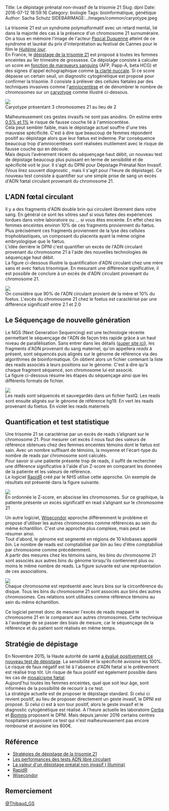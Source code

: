 Title: Le dépistage prénatal non-invasif de la trisomie 21
Slug: dpni
Date: 2016-07-12 18:59:16
Category: biologie
Tags: bioinformatique, génétique
Author: Sacha Schutz
SIDEBARIMAGE:../images/common/caryotype.jpeg

La trisomie 21 est un syndrome polymalformatif avec un retard mental, lié dans la majorité des cas à la présence d'un chromosome 21 surnuméraire. On a tous en mémoire l'image de l'acteur [Pascal Duquenne](https://fr.wikipedia.org/wiki/Pascal_Duquenne) atteint de ce syndrome et lauréat du prix d'interprétation au festival de Cannes pour le film le *[Huitème jour](https://fr.wikipedia.org/wiki/Le_Huiti%C3%A8me_Jour_(film,_1996))*.     
En France, le [dépistage de la trisomie 21](http://www.has-sante.fr/portail/jcms/c_1165790/fr/strategies-de-depistage-de-la-trisomie-21-impact-et-mise-en-oeuvre) est proposé à toutes les femmes enceintes au 1er trimestre de grossesse. Ce dépistage consiste à calculer un score en [fonction de marqueurs sanguins](http://acces.ens-lyon.fr/acces/ressources/sante/epidemiologie/depistage_trisomie21/Points/points_marqueurs_seriques) (AFP, Papp-A, beta HCG) et des signes d'appel échographique comme [la clarté nuccale](https://fr.wikipedia.org/wiki/Clart%C3%A9_nucale). Si ce score dépasse un certain seuil, un diagnostic cytogénétique est proposé pour confirmer la trisomie. Il consiste à prélever des cellules fœtales par des techniques invasives comme l'[amniocentèse](https://fr.wikipedia.org/wiki/Amniocent%C3%A8se) et de dénombrer le nombre de chromosomes sur un [caryotype](https://fr.wikipedia.org/wiki/Caryotype) comme illustré ci-dessous. 

<div class="figure">
    <img src="../images/post18/caryotype.jpg" />
    <div class="legend">Caryotype présentant 3 chromosomes 21 au lieu de 2</div>
</div>


Malheureusement ces gestes invasifs ne sont pas anodins. On estime entre [0.5% et 1%](http://www.agence-biomedecine.fr/annexes/bilan2013/donnees/diag-prenat/01-diag_prenat/synthese.htm) le risque de fausse couche lié à l'amniocentèse.  
Cela peut sembler faible, mais le dépistage actuel souffre d'une très mauvaise spécificité. C'est à dire que beaucoup de femmes répondent positif au dépistage alors que leur fœtus est indemne. Par conséquence beaucoup trop d'amniocentèses sont réalisées inutilement avec le risque de fausse couche qui en découle.    
Mais depuis l’avènement récent du séquençage haut débit, un nouveau test de dépistage beaucoup plus puissant en terme de sensibilité et de spécificité voit le jour. Il s'agit du DPNI pour Dépistage Prénatal Non Invasif. (Vous lirez souvent *diagnostic* , mais il s'agit pour l'heure de dépistage). Ce nouveau test consiste à quantifier sur une simple prise de sang un excès d'ADN fœtal circulant provenant du chromosome 21. 

## L'ADN fœtal circulant
Il y a des fragments d'ADN double brin qui circulent librement dans votre sang. En général ce sont les vôtres sauf si vous faites des expériences tordues dans votre laboratoire ou ... si vous êtes enceinte. En effet chez les femmes enceintes environ 10% de ces fragments proviennent du fœtus. Plus précisément ces fragments proviennent de la lyse des cellules trophoblastiques, un composant du placenta ayant la même origine embryologique que le fœtus.   
L'idée derrière le DPNI c'est quantifier un excès de l'ADN circulant provenant du chromosome 21 à l'aide des nouvelles technologies de séquençage haut débit.  
La figure ci-dessous illustre la quantification d'ADN circulant chez une mère sans et avec fœtus trisomique. En mesurant une différence significative, il est possible de conclure à un excès de d'ADN circulant provenant du chromosome 21.

<div class="figure">
    <img src="../images/post18/chromosomes.png" />
    <div class="legend">On considère que 90% de l'ADN circulant provient de la mère et 10% du foetus. L'excès du chromosome 21 chez le foetus est caractérisé par une différence significatif entre 2.1 et 2.0</div>
</div>

## Le Séquençage de nouvelle génération 
Le NGS (Next Generation Sequencing) est une technologie récente permettant le séquençage de l'ADN de façon très rapide grâce à un haut niveau de parallèlisation. Sans entrer dans les détails ([super site ici](https://www.abmgood.com/marketing/knowledge_base/next_generation_sequencing_introduction.php#similarities)), les fragments d'ADN provenant du sang maternel, qu'on appellera *reads* à présent, sont séquencés puis alignés sur le génome de référence via des algorithmes de bioinformatique. 
On obtient alors un fichier contenant la liste des reads associés à leurs positions sur le génome. C'est à dire qu'à chaque fragment séquencé, son chromosome lui est associé.   
La figure ci-dessous résume les étapes du séquençage ainsi que les différents formats de fichier. 

<div class="figure">
    <img src="../images/post18/ngs.png" />
    <div class="legend">Les reads sont séquencés et sauvegardés dans un fichier fastQ. Les reads sont ensuite alignés sur le génome de référence hg19. En vert les reads provenant du foetus. En violet les reads maternels</div>
</div>

## Quantification et test statistique

Une trisomie 21 se caractérise par un excès de reads s’alignant sur le chromosome 21. Pour mesurer cet excès il nous faut des valeurs de référence obtenues chez des femmes enceintes témoins dont le fœtus est sain. 
Avec un nombre suffisant de témoins, la moyenne et l'écart-type du nombre de reads par chromosome sont calculés.      
Pour savoir si une patiente présente trop de reads, il suffit de rechercher une différence significative à l'aide d'un Z-score en comparant les données de la patiente et les valeurs de référence.    
Le logiciel [RapidR](http://www.ncbi.nlm.nih.gov/pubmed/24990604) créé par le NHS utilise cette approche. Un exemple de résultats est présenté dans la figure suivante. 

<div class="figure">
    <img src="../images/post18/rapidR.png" />
    <div class="legend">En ordonnée le Z-score, en abscisse les chromosomes. Sur ce graphique, la patiente présente un excès significatif en read s’alignant sur le chromosome 21</div>
</div>

Un autre logiciel, [Wisecondor](http://www.ncbi.nlm.nih.gov/pubmed/?term=wisecondor) approche différemment le problème et propose d'utiliser les autres chromosomes comme références au sein du même échantillon. C'est une approche plus complexe, mais peut se résumer ainsi.   
Tout d'abord, le génome est segmenté en régions de 10 kilobases appelé *bin*. Le nombre de reads est comptabilisé par bin au lieu d'être comptabilisé par chromosome comme précédemment.       
A partir des mesures chez les témoins sains, les bins du chromosome 21 sont associés aux autres bins du génome lorsqu'ils contiennent plus ou moins le même nombre de reads. La figure suivante est une représentation de ces associations.  
<div class="figure">
    <img src="../images/post18/wisecondor.png" />
    <div class="legend">Chaque chromosome est représenté avec leurs bins sur la circonférence du disque. Tous les bins du chromosome 21 sont associés aux bins des autres chromosomes. Ces relations sont utilisées comme référence témoins au sein du même échantillon. </div>
</div>

Ce logiciel permet donc de mesurer l'excès de reads mappant le chromosome 21 en le comparant aux autres chromosomes. Cette technique à l'avantage de se passer des biais de mesure, car le séquençage de la référence et du patient sont réalisés en même temps. 

## Stratégie de dépistage 
En Novembre 2015, la Haute autorité de santé [a évalué positivement ce nouveau test de dépistage](http://www.has-sante.fr/portail/jcms/c_2573090/fr/trisomie-21-de-nouveaux-tests-appellent-la-revision-des-modalites-de-depistage-actuelles). La sensibilité et la spécificité avoisine les 100%. 
Le risque de faux négatif est lié à l'absence d'ADN fœtal si le prélèvement est réalisé trop tôt. Un risque de faux positif est également possible dans les cas de [mosaïcisme fœtal](https://fr.wikipedia.org/wiki/Mosa%C3%AFque_(g%C3%A9n%C3%A9tique)).   
Aujourd'hui toutes les femmes enceintes, quel que soit leur âge, sont informées de la possibilité de recourir à ce test.    
La stratégie actuelle est de proposer le dépistage standard. Si celui ci revient positif, au lieu de proposer directement un geste invasif, le DPNI est proposé. Si celui ci est à son tour positif, alors le geste invasif et le diagnostic cytogénétique est réalisé.
A l'heure actuelle les laboratoire [Cerba](http://www.lab-cerba.com/) et [Biomnis](http://www.dpni-biomnis.com/) proposent le DPNI. Mais depuis janvier 2016 certains centres hospitaliers proposent ce test qui n'est malheureusement pas encore remboursé et avoisine les 800€.  

## Référence
* [Stratégies de dépistage de la trisomie 21](http://www.has-sante.fr/portail/jcms/c_1165790/fr/strategies-de-depistage-de-la-trisomie-21-impact-et-mise-en-oeuvre)
* [Les performances des tests ADN libre circulant ](https://www.has-sante.fr/portail/upload/.../recommandation_trisomie_21.pdf)
* [La valeur d'un dépistage préatal non invasif ( Illumina)](http://www.illumina.com/content/dam/.../intl-presentation-0042-vc-french.pdf)
* [RapidR](http://www.ncbi.nlm.nih.gov/pubmed/24990604)
* [Wisecondor](http://www.ncbi.nlm.nih.gov/pubmed/24170809)

## Remerciement 
[@Thibaud_GS ](https://twitter.com/Thibaud_GS)

